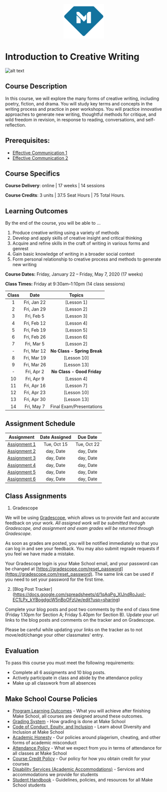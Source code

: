 <p align="center">
  <a href="https://www.makeschool.com">
      <img alt="Make School Logo" src="./Web/logo-icononly.svg" height="110">
  </a>
</p>

# Introduction to Creative Writing

![alt text](https://clearview.libnet.info/images/events/clearview/creative_writing_club.jpg)

## Course Description

In this course, we will explore the many forms of creative writing, including poetry, fiction, and drama. You will study key terms and concepts in the writing process and practice in peer workshops. You will practice innovative approaches to generate new writing, thoughtful methods for critique, and wild freedom in revision, in response to reading, conversations, and self-reflection.	

## Prerequisites:  

- [Effective Communication 1]()
- [Effective Communication 2](https://github.com/reginayoong/EC2000)

## Course Specifics

**Course Delivery**: online | 17 weeks | 14 sessions

**Course Credits**: 3 units | 37.5 Seat Hours | 75 Total Hours. 

## Learning Outcomes

By the end of the course, you will be able to ...

1. Produce creative writing using a variety of methods
1. Develop and apply skills of creative insight and critical thinking 
1. Acquire and refine skills in the craft of writing in various forms and genrest
1. Gain basic knowledge of writing in a broader social context
1. Form personal relationship to creative process and methods to generate new writing

**Course Dates:** Friday, January 22 – Friday, May 7, 2020 (17 weeks)

**Class Times:** Friday at 9:30am–1:10pm (14 class sessions)

| Class |          Date          |                 Topics                  |
|:-----:|:----------------------:|:---------------------------------------:|
|  1 |  Fri, Jan 22               | [Lesson 1] |
|  2 |  Fri, Jan 29               | [Lesson 2] |
|  3 |  Fri, Feb 5                | [Lesson 3] |
|  4 |  Fri, Feb 12               | [Lesson 4] |
|  5 |  Fri, Feb 19               | [Lesson 5] |
|  6 |  Fri, Feb 26               | [Lesson 6] |
|  7 |  Fri, Mar 5                | [Lesson 2] |
| -  |  Fri, Mar 12               | **No Class - Spring Break** |
| 8  |  Fri, Mar 19               | [Lesson 10] |
| 9 |   Fri, Mar 26               | [Lesson 13] |
| -  |  Fri, Apr 2                | **No Class - Good Friday**  |
| 10 |  Fri, Apr 9                | [Lesson 4] |
| 11 |  Fri, Apr 16               | [Lesson 7] |
| 12 |  Fri, Apr 23               | [Lesson 10] |
| 13 |  Fri, Apr 30               | [Lesson 13] |
| 14 |  Fri, May 7                | Final Exam/Presentations  |

## Assignment Schedule 

|                        Assignment                         | Date Assigned |   Due Date   |
|:---------------------------------------------------------:|:-------------:|:------------:|
| [Assignment 1](https://docs.google.com/document/d/1nb-KCvuDi44QMUt4PrUod6ehfeY56dkoa2xDocL3mQg/edit?usp=sharing) |  Tue, Oct 15  |  Tue, Oct 22 | 
| [Assignment 2](https://docs.google.com/document/d/165I7ImfrMESelkbtQK2Q2mRyxZCS36sCQwruQxscbN0/edit?usp=sharing)                      |  day, Date    |  day, Date   |
| [Assignment 3](https://docs.google.com/document/d/1sEh0ZZG6vIwwgFgrcY1BCsETsyNbf7X44QDVj4glsTk/edit?usp=sharing)                      |  day, Date    |  day, Date   | 
| [Assignment 4](https://docs.google.com/document/d/1P4WoSFTrcwqAfZ9ts2flVYSwDcYn8Af9y0CGV96JFjw/edit?usp=sharing)                      |  day, Date    |  day, Date   |
| [Assignment 5](https://docs.google.com/document/d/1N2y3Xb3tPwooGbzuMvMDXkRo1srpcPuDL5V4gbHZ6Qk/edit?usp=sharing)                      |  day, Date    |  day, Date   |
| [Assignment 6](https://docs.google.com/document/d/1YPnCVVVrTasoNRQ2OQumUq2EWviKYA36xZf4wsmjQTs/edit?usp=sharing)                      |  day, Date    |  day, Date   |

## Class Assignments

1. Gradescope

We will be using [Gradescope](gradescope.com), which allows us to provide fast and accurate feedback on your work. *All assigned work will be submitted through Gradescope, and assignment and exam grades will be returned through Gradescope.*

As soon as grades are posted, you will be notified immediately so that you can log in and see your feedback. You may also submit regrade requests if you feel we have made a mistake.

Your Gradescope login is your Make School email, and your password can be changed at [https://gradescope.com/reset_password](https://gradescope.com/reset_password). The same link can be used if you need to set your password for the first time.

2. [Blog Post Tracker] (https://docs.google.com/spreadsheets/d/1qAqPg_XIJndRoJuoI-EC1LPx_kYBogdgcW5nBoOFzUw/edit?usp=sharing)

Complete your blog posts and post two comments by the end of class time (Friday 1.10pm for Section A; Friday 5.40pm for Section B). Update your url links to the blog posts and comments on the tracker and on Gradescope. 

Please be careful while updating your links on the tracker as to not move/edit/change your other classmates' entry.


## Evaluation

To pass this course you must meet the following requirements:

- Complete all 6 assigments and 10 blog posts. 
- Actively participate in class and abide by the attendance policy
- Make up all classwork from all absences

## Make School Course Policies

- [Program Learning Outcomes](https://make.sc/program-learning-outcomes) - What you will achieve after finishing Make School, all courses are designed around these outcomes.
- [Grading System](https://make.sc/grading-system) - How grading is done at Make School
- [Code of Conduct, Equity, and Inclusion](https://make.sc/code-of-conduct) - Learn about Diversity and Inclusion at Make School
- [Academic Honesty](https://make.sc/academic-honesty-policy) - Our policies around plagerism, cheating, and other forms of academic misconduct
- [Attendance Policy](https://make.sc/attendance-policy) - What we expect from you in terms of attendance for all classes at Make School
- [Course Credit Policy](https://make.sc/course-credit-policy) - Our policy for how you obtain credit for your courses
- [Disability Services (Academic Accommodations)](https://make.sc/disability-services) - Services and accommodations we provide for students
- [Student Handbook](https://make.sc/student-handbook) - Guidelines, policies, and resources for all Make School students
